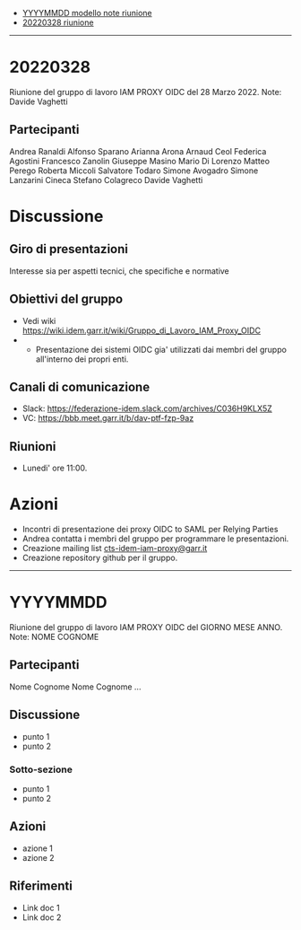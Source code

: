* [YYYYMMDD modello note riunione](#YYYYMMDD)
* [20220328 riunione](#20220328)
---

# 20220328
Riunione del gruppo di lavoro IAM PROXY OIDC del 28 Marzo 2022.
Note: Davide Vaghetti

## Partecipanti
Andrea Ranaldi 
Alfonso Sparano 
Arianna Arona 
Arnaud Ceol 
Federica Agostini 
Francesco Zanolin 
Giuseppe Masino 
Mario Di Lorenzo 
Matteo Perego 
Roberta Miccoli
Salvatore Todaro
Simone Avogadro 
Simone Lanzarini Cineca 
Stefano Colagreco
Davide Vaghetti 

# Discussione
## Giro di presentazioni
Interesse sia per aspetti tecnici, che specifiche e normative

## Obiettivi del gruppo
- Vedi wiki
  https://wiki.idem.garr.it/wiki/Gruppo_di_Lavoro_IAM_Proxy_OIDC
- + Presentazione dei sistemi OIDC gia' utilizzati dai membri del gruppo all'interno dei propri enti.

## Canali di comunicazione
- Slack: https://federazione-idem.slack.com/archives/C036H9KLX5Z
- VC: https://bbb.meet.garr.it/b/dav-ptf-fzp-9az

## Riunioni
- Lunedi' ore 11:00.

# Azioni
- Incontri di presentazione dei proxy OIDC to SAML per Relying Parties
 - Andrea contatta i membri del gruppo per programmare le presentazioni.
- Creazione mailing list cts-idem-iam-proxy@garr.it
- Creazione repository github per il gruppo.

---

# YYYYMMDD
Riunione del gruppo di lavoro IAM PROXY OIDC del GIORNO MESE ANNO.
Note: NOME COGNOME

## Partecipanti
Nome Cognome
Nome Cognome
...

## Discussione
* punto 1
* punto 2

### Sotto-sezione
* punto 1
* punto 2

## Azioni
* azione 1
* azione 2

## Riferimenti
* Link doc 1
* Link doc 2



